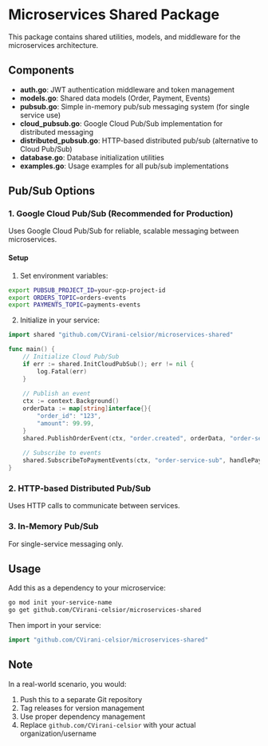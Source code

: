 # Microservices Shared Package

This package contains shared utilities, models, and middleware for the microservices architecture.

## Components

- **auth.go**: JWT authentication middleware and token management
- **models.go**: Shared data models (Order, Payment, Events)
- **pubsub.go**: Simple in-memory pub/sub messaging system (for single service use)
- **cloud_pubsub.go**: Google Cloud Pub/Sub implementation for distributed messaging
- **distributed_pubsub.go**: HTTP-based distributed pub/sub (alternative to Cloud Pub/Sub)
- **database.go**: Database initialization utilities
- **examples.go**: Usage examples for all pub/sub implementations

## Pub/Sub Options

### 1. Google Cloud Pub/Sub (Recommended for Production)
Uses Google Cloud Pub/Sub for reliable, scalable messaging between microservices.

#### Setup
1. Set environment variables:
```bash
export PUBSUB_PROJECT_ID=your-gcp-project-id
export ORDERS_TOPIC=orders-events
export PAYMENTS_TOPIC=payments-events
```

2. Initialize in your service:
```go
import shared "github.com/CVirani-celsior/microservices-shared"

func main() {
    // Initialize Cloud Pub/Sub
    if err := shared.InitCloudPubSub(); err != nil {
        log.Fatal(err)
    }
    
    // Publish an event
    ctx := context.Background()
    orderData := map[string]interface{}{
        "order_id": "123",
        "amount": 99.99,
    }
    shared.PublishOrderEvent(ctx, "order.created", orderData, "order-service")
    
    // Subscribe to events
    shared.SubscribeToPaymentEvents(ctx, "order-service-sub", handlePaymentEvent)
}
```

### 2. HTTP-based Distributed Pub/Sub
Uses HTTP calls to communicate between services.

### 3. In-Memory Pub/Sub
For single-service messaging only.

## Usage

Add this as a dependency to your microservice:

```bash
go mod init your-service-name
go get github.com/CVirani-celsior/microservices-shared
```

Then import in your service:

```go
import "github.com/CVirani-celsior/microservices-shared"
```

## Note

In a real-world scenario, you would:

1. Push this to a separate Git repository
2. Tag releases for version management
3. Use proper dependency management
4. Replace `github.com/CVirani-celsior` with your actual organization/username
